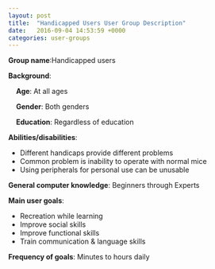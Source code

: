 ```yaml
---
layout: post
title:  "Handicapped Users User Group Description"
date:   2016-09-04 14:53:59 +0000
categories: user-groups
---
```


**Group name**:Handicapped users

**Background**:

&nbsp;&nbsp;&nbsp;&nbsp;**Age**: At all ages

&nbsp;&nbsp;&nbsp;&nbsp;**Gender**: Both genders

&nbsp;&nbsp;&nbsp;&nbsp;**Education**: Regardless of education

**Abilities/disabilities**:
* Different handicaps provide different problems
* Common problem is inability to operate with normal mice
* Using peripherals for personal use can be unusable

**General computer knowledge**: Beginners through Experts

**Main user goals**:
* Recreation while learning
* Improve social skills
* Improve functional skills
* Train communication & language skills

**Frequency of goals**: Minutes to hours daily